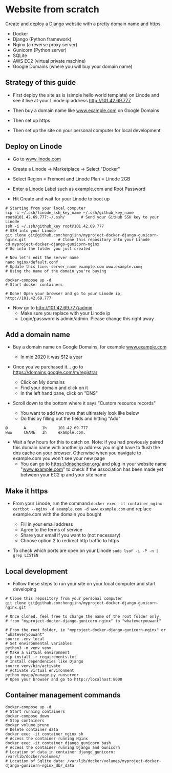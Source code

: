 # Website from scratch

Create and deploy a Django website with a pretty domain name and https.
* Docker
* Django (Python framework)
* Nginx (a reverse proxy server)
* Gunicorn (Python server)
* SQLite
* AWS EC2 (virtual private machine)
* Google Domains (where you will buy your domain name)


## Strategy of this guide

* First deploy the site as is (simple hello world template) on Linode and see it live at your Linode ip address http://101.42.69.777

* Then buy a domain name like www.example.com on Google Domains

* Then set up https

* Then set up the site on your personal computer for local development

## Deploy on Linode

* Go to www.linode.com

* Create a Linode -> Marketplace -> Select "Docker"

* Select Region = Fremont and Linode Plan = Linode 2GB

* Enter a Linode Label such as example.com and Root Password

* Hit Create and wait for your Linode to boot up

```
# Starting from your local computer
scp -i ~/.ssh/linode_ssh_key_name ~/.ssh/github_key_name root@101.42.69.777:~/.ssh/       # Send your GitHub SSH key to your Linode
ssh -i ~/.ssh/github_key root@101.42.69.777                                               # SSH into your Linode
git clone git@github.com:hongjinn/myproject-docker-django-gunicorn-nginx.git              # Clone this repository into your Linode
cd myproject-docker-django-gunicorn-nginx                                                 # Go into the folder you just created

# Now let's edit the server name
nano nginx/default.conf
# Update this line: server_name example.com www.example.com;
# Using the name of the domain you're buying

docker-compose up -d                                                                  # Start docker containers

# Done! Open your browser and go to your Linode ip, http://101.42.69.777
```

* Now go to http://101.42.69.777/admin
  * Make sure you replace with your Linode ip
  * Login/password is admin/admin. Please change this right away

## Add a domain name

* Buy a domain name on Google Domains, for example www.example.com
  * In mid 2020 it was $12 a year
  
* Once you've purchased it... go to https://domains.google.com/m/registrar 
  * Click on My domains
  * Find your domain and click on it
  * In the left hand pane, click on "DNS"

* Scroll down to the bottom where it says "Custom resource records"
  * You want to add two rows that ultimately look like below
  * Do this by filling out the fields and hitting "Add"
```
@       A       1h     101.42.69.777
www     CNAME   1h     example.com.
```

* Wait a few hours for this to catch on. Note: if you had previously paired this domain name with another ip address you might have to flush the dns cache on your browser. Otherwise when you navigate to example.com you won't see your new page 
  * You can go to https://dnschecker.org/ and plug in your website name "www.example.com" to check if the association has been made yet between your EC2 ip and your site name

## Make it https

* From your Linode, run the command ```docker exec -it container_nginx certbot --nginx -d example.com -d www.example.com``` and replace example.com  with the domain you bought
  * Fill in your email address
  * Agree to the terms of service
  * Share your email if you want to (not necessary)
  * Choose option 2 to redirect http traffic to https
  
* To check which ports are open on your Linode ```sudo lsof -i -P -n | grep LISTEN```

## Local development

* Follow these steps to run your site on your local computer and start developing

```
# Clone this repository from your personal computer
git clone git@github.com:hongjinn/myproject-docker-django-gunicorn-nginx.git              

# Once cloned, feel free to change the name of the root folder only,
# from "myproject-docker-django-gunicorn-nginx" to "whateveryouwant"

# From the root folder, ie "myproject-docker-django-gunicorn-nginx" or "whateveryouwant"
source .env_local                                                         # Set environmental variables
python3 -m venv venv                                                      # Make a virtual environment
pip install -r requirements.txt                                           # Install dependencies like Django
source venv/bin/activate                                                  # Activate virtual environment
python myapp/manage.py runserver                                          # Open your browser and go to http://localhost:8000
```

## Container management commands
```
docker-compose up -d                                                     # Start running containers
docker-compose down                                                      # Stop containers
docker volume prune                                                      # Delete container data
docker exec -it container_nginx sh                                       # Access the container running Nginx
docker exec -it container_django_gunicorn bash                           # Access the container running Django and Gunicorn
# Location of data in container django_gunicorn: /var/lib/docker/volumes/
# Location of Sqlite data: /var/lib/docker/volumes/myproject-docker-django-gunicorn-nginx_db/_data
```

